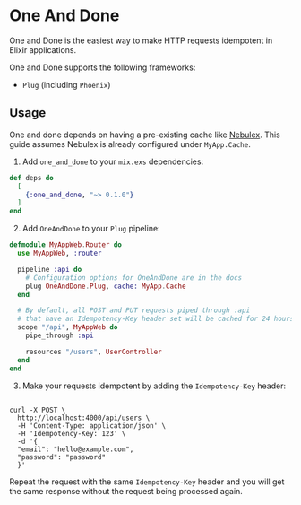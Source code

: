 # One And Done

One and Done is the easiest way to make HTTP requests idempotent in Elixir applications.

One and Done supports the following frameworks:

* `Plug` (including `Phoenix`)

## Usage

One and done depends on having a pre-existing cache like [Nebulex](https://hexdocs.pm/nebulex/Nebulex.html). This guide assumes Nebulex is already configured under `MyApp.Cache`.

1. Add `one_and_done` to your `mix.exs` dependencies:

```elixir
def deps do
  [
    {:one_and_done, "~> 0.1.0"}
  ]
end
```

2. Add `OneAndDone` to your `Plug` pipeline:

```elixir
defmodule MyAppWeb.Router do
  use MyAppWeb, :router

  pipeline :api do
    # Configuration options for OneAndDone are in the docs
    plug OneAndDone.Plug, cache: MyApp.Cache
  end

  # By default, all POST and PUT requests piped through :api
  # that have an Idempotency-Key header set will be cached for 24 hours.
  scope "/api", MyAppWeb do
    pipe_through :api

    resources "/users", UserController
  end
end
```

3. Make your requests idempotent by adding the `Idempotency-Key` header:

```shell

curl -X POST \
  http://localhost:4000/api/users \
  -H 'Content-Type: application/json' \
  -H 'Idempotency-Key: 123' \
  -d '{
  "email": "hello@example.com",
  "password": "password"
  }'
```

Repeat the request with the same `Idempotency-Key` header and you will get the same response
without the request being processed again.

